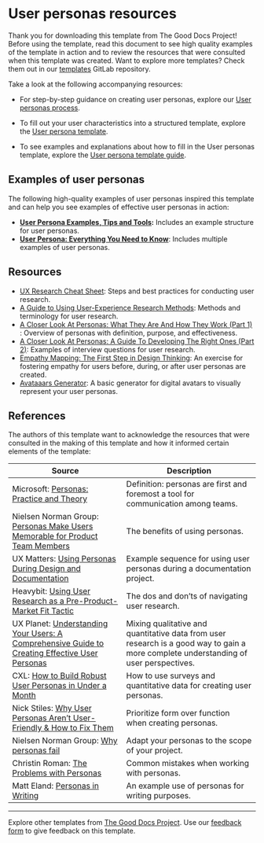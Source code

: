 # User personas resources

Thank you for downloading this template from The Good Docs Project! Before using the template, read this document to see high quality examples of the template in action and to review the resources that were consulted when this template was created. Want to explore more templates? Check them out in our [templates](https://gitlab.com/tgdp/templates) GitLab repository.

Take a look at the following accompanying resources:

* For step-by-step guidance on creating user personas, explore our [User personas process](User_personas_process.md).

* To fill out your user characteristics into a structured template, explore the [User persona template](User_personas_template.md).  

* To see examples and explanations about how to fill in the User personas template, explore the [User persona template guide](User_personas_template_guide.md).

## Examples of user personas

The following high-quality examples of user personas inspired this template and can help you see examples of effective user personas in action:

* **[User Persona Examples, Tips and Tools](https://www.konrad.com/research/user-persona):** Includes an example structure for user personas.
* **[User Persona: Everything You Need to Know](https://www.wowmakers.com/blog/user-persona/)**: Includes multiple examples of user personas.

## Resources 

* [UX Research Cheat Sheet](https://www.nngroup.com/articles/ux-research-cheat-sheet/): Steps and best practices for conducting user research.
* [A Guide to Using User-Experience Research Methods](https://www.nngroup.com/articles/guide-ux-research-methods/): Methods and terminology for user research.
* [A Closer Look At Personas: What They Are And How They Work (Part 1)](https://www.smashingmagazine.com/2014/08/a-closer-look-at-personas-part-1/) : Overview of personas with definition, purpose, and effectiveness. 
* [A Closer Look At Personas: A Guide To Developing The Right Ones (Part 2)](https://www.smashingmagazine.com/2014/08/a-closer-look-at-personas-part-2/): Examples of interview questions for user research.
* [Empathy Mapping: The First Step in Design Thinking](https://www.nngroup.com/articles/empathy-mapping/): An exercise for fostering empathy for users before, during, or after user personas are created.
* [Avataaars Generator](https://getavataaars.com/): A basic generator for digital avatars to visually represent your user personas.

## References

The authors of this template want to acknowledge the resources that were consulted in the making of this template and how it informed certain elements of the template:

| Source        | Description  | 
|---------------|--------------|
| Microsoft: [Personas: Practice and Theory](https://www.microsoft.com/en-us/research/wp-content/uploads/2017/03/pruitt-grudinold.pdf) | Definition: personas are first and foremost a tool for communication among teams. |
| Nielsen Norman Group: [Personas Make Users Memorable for Product Team Members](https://www.nngroup.com/articles/persona/) | The benefits of using personas.|
| UX Matters: [Using Personas During Design and Documentation](https://www.uxmatters.com/mt/archives/2010/10/using-personas-during-design-and-documentation.php) | Example sequence for using user personas during a documentation project. |
| Heavybit: [Using User Research as a Pre-Product-Market Fit Tactic](https://www.heavybit.com/library/article/user-research-product-market-fit-tactic/) | The dos and don’ts of navigating user research. |
| UX Planet: [Understanding Your Users: A Comprehensive Guide to Creating Effective User Personas](https://uxplanet.org/understanding-your-users-a-comprehensive-guide-to-creating-effective-user-personas-b3f347113749) | Mixing qualitative and quantitative data from user research is a good way to gain a more complete understanding of user perspectives. |
| CXL: [How to Build Robust User Personas in Under a Month](https://cxl.com/blog/user-personas/) | How to use surveys and quantitative data for creating user personas. |
| Nick Stiles: [Why User Personas Aren’t User-Friendly & How to Fix Them](https://medium.com/design-ibm/why-user-personas-arent-user-friendly-how-to-fix-them-33d27d392d60#:~:text=Without%20them%2C%20%E2%80%9Cthe%20user%E2%80%9D,needs%2C%20goals%2C%20and%20motivations) | Prioritize form over function when creating personas. |
| Nielsen Norman Group: [Why personas fail](https://www.nngroup.com/articles/why-personas-fail/)| Adapt your personas to the scope of your project. |
| Christin Roman: [The Problems with Personas](https://medium.com/typecode/the-problem-with-personas-b6734a08d37a) | Common mistakes when working with personas. |
| Matt Eland: [Personas in Writing](https://dev.to/integerman/personas-in-writing-1mk8) | An example use of personas for writing purposes. |

---

Explore other templates from [The Good Docs Project](https://gitlab.com/tgdp/templates). Use our [feedback form](https://thegooddocsproject.dev/feedback/?template=Persona%20resources) to give feedback on this template.